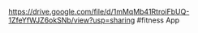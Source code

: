 https://drive.google.com/file/d/1mMqMb41RtroiFbUQ-1ZfeYfWJZ6okSNb/view?usp=sharing     #fitness App
